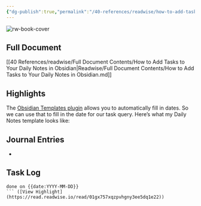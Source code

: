 ```yaml
---
{"dg-publish":true,"permalink":"/40-references/readwise/how-to-add-tasks-to-your-daily-notes-in-obsidian/","tags":["rw/articles"]}
---
```


![rw-book-cover](https://obsidian.rocks/wp-content/uploads/2022/09/glenn-carstens-peters-RLw-UC03Gwc-unsplash.jpg)

## Full Document
[[40 References/readwise/Full Document Contents/How to Add Tasks to Your Daily Notes in Obsidian\|Readwise/Full Document Contents/How to Add Tasks to Your Daily Notes in Obsidian.md]]

## Highlights
The [Obsidian Templates plugin](https://help.obsidian.md/Plugins/Templates) allows you to automatically fill in dates. So we can use that to fill in the date for our task query. Here’s what my Daily Notes template looks like:
## Journal Entries
-
## Task Log
```tasks
done on {{date:YYYY-MM-DD}}
``` ([View Highlight] (https://read.readwise.io/read/01gx757xqzpvhgny3ee5dq1e22))


